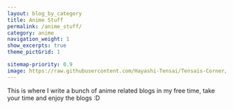 ```yaml
---
layout: blog_by_category
title: Anime Stuff
permalink: /anime_stuff/
category: anime
navigation_weight: 1
show_excerpts: true
theme_pictGrid: 1

sitemap-priority: 0.9
image: https://raw.githubusercontent.com/Hayashi-Tensai/Tensais-Corner/master/assets/honoka.jpg
---
```


This is where I write a bunch of anime related blogs in my free time, take your time and enjoy the blogs :D